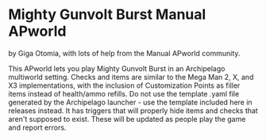 # Mighty Gunvolt Burst Manual APworld
by Giga Otomia, with lots of help from the Manual APworld community.

This APworld lets you play Mighty Gunvolt Burst in an Archipelago multiworld setting. Checks and items are similar to the Mega Man 2, X, and X3 implementations, with the inclusion of Customization Points as filler items instead of health/ammo refills. Do not use the template .yaml file generated by the Archipelago launcher - use the template included here in releases instead. It has triggers that will properly hide items and checks that aren't supposed to exist. These will be updated as people play the game and report errors.

